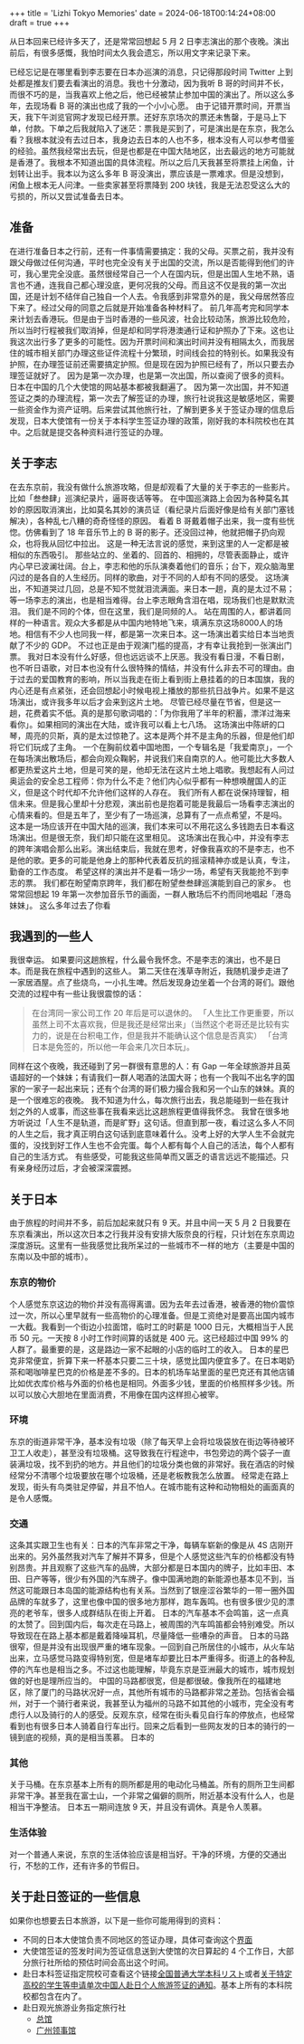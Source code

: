 +++
title = 'Lizhi Tokyo Memories'
date = 2024-06-18T00:14:24+08:00
draft = true
+++

从日本回来已经许多天了，还是常常回想起 5 月 2 日李志演出的那个夜晚。演出前后，有很多感慨，我怕时间太久我会遗忘，所以用文字来记录下来。

已经忘记是在哪里看到李志要在日本办巡演的消息，只记得那段时间 Twitter 上到处都是推友们要去看演出的消息。我也十分激动，因为我听 B 哥的时间并不长，而很不巧的是，当我喜欢上他之后，他已经被禁止参加中国的演出了。所以这么多年，去现场看 B 哥的演出也成了我的一个小小心愿。
由于记错开票时间，开票当天，我下午浏览官网才发现已经开票。还好东京场次的票还未售罄，于是马上下单，付款。下单之后我就陷入了迷茫：票我是买到了，可是演出是在东京，我怎么看？我根本就没有去过日本，我身边去日本的人也不多，根本没有人可以参考借鉴的经验。虽然我经常出去玩，但是也都是在中国大陆地区，出去最远的地方可能就是香港了。我根本不知道出国的具体流程。所以之后几天我甚至将票挂上闲鱼，计划转让出手。我本以为这么多年 B 哥没演出，票应该是一票难求。但是没想到，闲鱼上根本无人问津。一些卖家甚至将票降到 200 块钱，我是无法忍受这么大的亏损的，所以又尝试准备去日本。

## 准备

在进行准备日本之行前，还有一件事情需要搞定：我的父母。买票之前，我并没有跟父母做过任何沟通，平时也完全没有关于出国的交流，所以是否能得到他们的许可，我心里完全没底。虽然很经常自己一个人在国内玩，但是出国人生地不熟，语言也不通，连我自己都心理没底，更何况我的父母。而且这不仅是我的第一次出国，还是计划不结伴自己独自一个人去。令我感到非常意外的是，我父母居然答应下来了。经过父母的同意之后就是开始准备各种材料了。
前几年高考完和同学本来计划去香港玩。但是由于当时香港的一些风波，社会比较动荡，旅游比较危险，所以当时行程被我们取消掉，但是却和同学将港澳通行证和护照办了下来。这也让我这次出行多了更多的可能性。因为开票时间和演出时间并没有相隔太久，而我居住的城市相关部门办理这些证件流程十分繁琐，时间线会拉的特别长。如果我没有护照，在办理签证前还需要搞定护照。但是现在因为护照已经有了，所以只要去办理签证就好了。
因为是第一次办理，也是第一次出国，所以查阅了很多的资料。日本在中国的几个大使馆的网站基本都被我翻遍了。
因为第一次出国，并不知道签证之类的办理流程，第一次去了解签证的办理，旅行社说我这是敏感地区，需要一些资金作为资产证明。后来尝试其他旅行社，了解到更多关于签证办理的信息后发现，日本大使馆有一份关于本科学生签证办理的政策，刚好我的本科院校也在其中。之后就是提交各种资料进行签证的办理。

## 关于李志

在去东京前，我没有做什么旅游攻略，但是却观看了大量的关于李志的一些影片。比如「叁叁肆」巡演纪录片，逼哥夜话等等。
在中国巡演路上会因为各种莫名其妙的原因取消演出，比如莫名其妙的演员证（看纪录片后面好像是给有关部门塞钱解决），各种乱七八糟的奇奇怪怪的原因。
看着 B 哥戴着帽子出来，我一度有些恍惚。仿佛看到了 18 年音乐节上的 B 哥的影子。还没回过神，他就把帽子扔向观众，也将我从回忆中拉出。
这是一种无法言说的感觉，来到这里的人一定都是被相似的东西吸引。
那些站立的、坐着的、回首的、相拥的，尽管表面静止，或许内心早已波澜壮阔。台上，李志和他的乐队演奏着他们的音乐；台下，观众脑海里闪过的是各自的人生经历。同样的歌曲，对于不同的人却有不同的感受。
这场演出，不知道哭过几回，总是不知不觉就泪流满面。来日本一趟，真的是太过不易；等一场李志的演出，也是相当难得。台上李志眼角含泪在唱，现场我们也是默默流泪。
我们是不同的个体，但在这里，我们是同频的人。
站在周围的人，都讲着同样的一种语言。观众大多都是从中国内地特地飞来，填满东京这场8000人的场地。相信有不少人也同我一样，都是第一次来日本。这一场演出着实给日本当地贡献了不少的 GDP。
不过也正是由于观演门槛的提高，才有幸让我抢到一张演出门票。
我对日本没有什么好感，但也远远谈不上厌恶。我没有看日漫，不看日剧，也不听日语歌，对日本也没有什么很特殊的情结，并没有什么非去不可的理由。由于过去的爱国教育的影响，所以当我走在街上看到街上悬挂着的的日本国旗，我的内心还是有点紧张，还会回想起小时候电视上播放的那些抗日战争片。如果不是这场演出，或许我多年以后才会来到这片土地。
尽管已经尽量在节省，但是这一趟，花费着实不低。真的是那句歌词唱的：「为你我用了半年的积蓄，漂洋过海来看你」。如果相同的演出在大陆，或许我可以看上七八场。
这场演出中陈岍的口琴，周亮的贝斯，真的是太过惊艳了。这本是两个并不是主角的乐器，但是他们却将它们玩成了主角。
一个在胸前纹着中国地图，一个专辑名是「我爱南京」，一个在每场演出散场后，都会向观众鞠躬，并说我们来自南京的人。他可能比大多数人都更热爱这片土地，但是可笑的是，他却无法在这片土地上唱歌。我想起有人问过奥运会的安全总工程师：你为什么不走？他们内心似乎都有一种想唤醒国人的正义，但是这个时代却不允许他们这样的人存在。
我们所有人都在说保持理智，相信未来。但是我心里却十分悲观，演出前也是抱着可能是我最后一场看李志演出的心情来看的。但是五年了，至少有了一场巡演，总算有了一点点希望，不是吗。
这本是一场应该开在中国大陆的巡演，我们本来可以不用花这么多钱跑去日本看这场演出。但是很无奈，我们却只能在这里相见。
这场演出在我心中，并没有李志的跨年演唱会那么出彩。演出结束后，我就在思考，好像我喜欢的不是李志，也不是他的歌。更多的可能是他身上的那种代表着反抗的摇滚精神亦或是认真，专注，勤奋的工作态度。
希望这样的演出并不是看一场少一场，希望有天我能抢不到李志的票。
我们都在盼望南京跨年，我们都在盼望叁叁肆巡演能到自己的家乡。
也常常回想起 19 年第一次参加音乐节的画面，一群人散场后不约而同地唱起「港岛妹妹」。
这么多年过去了你看

## 我遇到的一些人

我很幸运。
如果要问这趟旅程，什么最令我怀念。不是李志的演出，也不是日本。而是我在旅程中遇到的这些人。
第二天住在浅草寺附近，我随机漫步走进了一家居酒屋。点了些烧鸟，一小扎生啤。然后发现身边坐着一个台湾的哥们。跟他交流的过程中有一些让我很震惊的话：

> 在台湾同一家公司工作 20 年后是可以退休的。
>「人生比工作更重要，所以虽然上司不太喜欢我，但是我还是经常出来」（当然这个老哥还是比较有实力的，说是在台积电工作，但是我并不能确认这个信息是否真实）
>「台湾日本是免签的，所以他一年会来几次日本玩」。

同样在这个夜晚，我还碰到了另一群很有意思的人：有 Gap 一年全球旅游并且英语超好的一个妹妹；有请我们一群人喝酒的法国大哥；也有一个我叫不出名字的国家的一家子一起出来玩；还有个台湾的哥们极力撮合我和另一个山东的妹妹。真的是一个很难忘的夜晚。
我不知道为什么，每次旅行出去，我总能碰到一些在我计划之外的人或事，而这些事在我看来远比这趟旅程更值得我怀念。
我曾在很多地方听说过「人生不是轨道，而是旷野」这句话。但直到那一夜，看过这么多人不同的人生之后，我才真正明白这句话到底意味着什么。没考上好的大学人生不会就完蛋的，没找到好工作人生也不会完蛋。每个人都有每个人自己的活法，每个人都有自己的生活方式。
有些感受，可能我这些简单而又匮乏的语言远远不能描述。只有亲身经历过后，才会被深深震撼。

## 关于日本

由于旅程的时间并不多，前后加起来就只有 9 天。并且中间一天 5 月 2 日我要在东京看演出，所以这次日本之行我并没有安排大阪奈良的行程，只计划在东京周边深度游玩。这里有一些我感觉比我所呆过的一些城市不一样的地方（主要是中国的东南以及中部的城市）。

### 东京的物价

个人感觉东京这边的物价并没有高得离谱。因为去年去过香港，被香港的物价震惊过一次，所以心里早就有一些高物价的心理准备。但是工资绝对是要高出国内城市一大截。我看到一个街边小拉面馆，临时工的时薪是 1000 日元，大概相当于人民币 50 元。一天按 8 小时工作时间算的话就是 400 元。这已经超过中国 99% 的人群了。最重要的是，这是路边一家不起眼的小店的临时工的收入。
日本的星巴克非常便宜，折算下来一杯基本只要二三十块，感觉比国内便宜多了。在日本喝奶茶和喝咖啡星巴克的价格是差不多的。日本的机场车站里面的星巴克还有其他店铺比如优衣库价格与外面的价格也是相同。外面多少钱，里面的价格照样多少钱。所以可以放心大胆地在里面消费，不用像在国内这样担心被宰。

### 环境

东京的街道非常干净，基本没有垃圾（除了每天早上会将垃圾袋放在街边等待被环卫工人收走），甚至没有垃圾桶。这导致我在行程途中，书包旁边的两个袋子一直装满垃圾，找不到扔的地方。并且他们的垃圾分类也做的非常好。我在酒店的时候经常分不清哪个垃圾要放在哪个垃圾桶，还是老板教我怎么放置。
经常走在路上发现，街头有鸟类驻足停留，并且不怕人。在城市能有这种和动物相处的画面真的是令人感慨。

### 交通

这条其实跟卫生也有关：日本的汽车非常之干净，每辆车崭新的像是从 4S 店刚开出来的。另外虽然我对汽车了解并不算多，但是个人感觉这些汽车的价格都没有特别昂贵。并且观察了这些汽车的品牌，大部分都是日本国内的牌子，比如丰田、本田、日产等等，很少有外国的汽车牌子。像中国满地跑的新能源也基本见不到，当然这可能跟日本岛国的能源结构也有关系。当然到了银座涩谷繁华的一带一圈外国品牌的车就多了，这里也像中国的很多地方那样，跑车轰鸣。也有很多很少见的漂亮的老爷车，很多人成群结队在街上开着。
日本的汽车基本不会鸣笛，这一点真的太赞了。回到国内后，每次走在马路上，被周围的汽车鸣笛都会特别难受。所以导致现在在路上基本都是戴着降噪耳机，尽量降低一些嘈杂的声音。
日本的马路很窄，但是并没有出现很严重的堵车现象。一回到自己所居住的小城市，从火车站出来，立马感觉马路变得特别宽，但是堵车却要比日本严重得多。街道上的各种乱停的汽车也是相当之多。不过这也能理解，毕竟东京是亚洲最大的城市，城市规划做的好也是理所应当的。
中国的马路都很宽，但是都很破。像我所在的福建地区，除了厦门的马路状况好一点，其他所有城市的马路都非常之差劲。包括省会福州，对于一个骑行者来说，我甚至认为福州的马路不如其他的小城市，完全没有考虑行人以及骑行的人的感受。反观东京，经常在街头看见自行车的停放点，也经常看到也有很多日本人骑着自行车出行。回来之后看到一些网友发的日本的骑行的一镜到底的视频，真的是相当羡慕。
日本的

### 其他

关于马桶。在东京基本上所有的厕所都是用的电动化马桶盖。所有的厕所卫生间都非常干净。甚至我在富士山，一个非常之偏僻的厕所，附近基本没有什么人，也是相当干净整洁。
日本五一期间连放 9 天，并且没有调休。真是令人羡慕。

### 生活体验

对一个普通人来说，东京的生活体验应该是相当好。干净的环境，方便的交通出行，不愁的工作，还有许多的节假日。

## 关于赴日签证的一些信息

如果你也想要去日本旅游，以下是一些你可能用得到的资料：
- 不同的日本大使馆负责不同地区的签证办理，具体可查询这个[界面](https://www.cn.emb-japan.go.jp/itpr_zh/aboutus.html#kankatsu)
- 大使馆签证的签发时间为签证信息送到大使馆的次日算起的 4 个工作日，大部分旅行社所给的预估时间会高出这个时间。
- 赴日本科签证指定院校可查看这个链接[全国普通大学本科リスト](https://www.shenyang.cn.emb-japan.go.jp/cn/visa/zhongguojiaoyudaxue1243.pdf)或者[关于特定高校的学生等申请单次中国人赴日个人旅游签证的通知](https://www.shenyang.cn.emb-japan.go.jp/itpr_zh/cn160930_kankouvisakansoka.html)。基本上所有的本科院校都包含在内了。
- 赴日观光旅游业务指定旅行社
  - [总馆](https://www.cn.emb-japan.go.jp/itpr_zh/visa_dantai_daili.html)
  - [广州领事馆](https://www.guangzhou.cn.emb-japan.go.jp/cgjp_cn/visa/forms/ryokousya.pdf)
